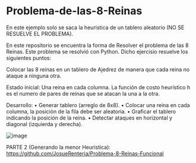 # Problema-de-las-8-Reinas
En este ejemplo solo se saca la heuristica de un  tablero aleatorio (NO SE RESUELVE EL PROBLEMA).

En este repositorio se encuentra la forma de Resolver el problema de las 8 Reinas. Este problema se resolvió con Python. Dicho ejercisio resuelve los siguientes puntos:

Colocar las 8 reinas en un tablero de Ajedrez de manera que cada reina no ataque a 
ninguna otra.

Estado inicial: Una reina en cada columna.
La función de costo heurístico h es el numero de pares de reinas que se atacan la una a la otra.

Desarrollo:
  • Generar tablero (arreglo de 8x8).
  • Colocar una reina en cada columna, la posición de la fila debe ser aleatoria.
  • Graficar el tablero indicando la posición de la reina.
  • Detectar ataques en horizontal y diagonal (izquierda y derecha).
  
  ![image](https://user-images.githubusercontent.com/92546462/222446824-1cb183a0-4681-4b26-a6b5-54916b25ae0c.png)



PARTE 2 (Generando la menor Heuristica):
https://github.com/JosueRenteria/Problema-8-Reinas-Funcional
